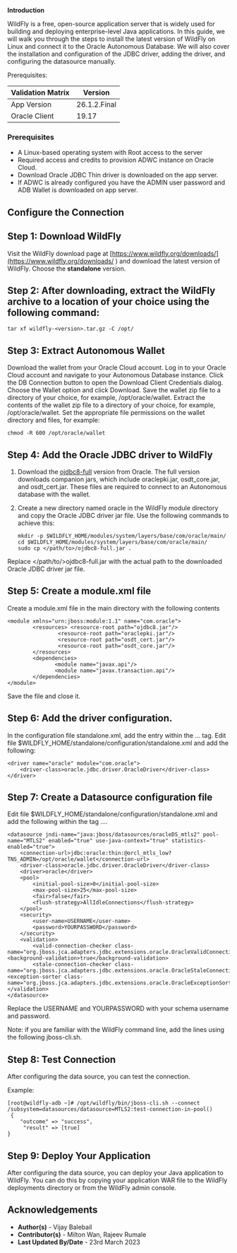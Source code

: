 **Introduction**

WildFly is a free, open-source application server that is widely used for building and deploying enterprise-level Java applications. In this guide, we will walk you through the steps to install the latest version of WildFly on Linux and connect it to the Oracle Autonomous Database. We will also cover the installation and configuration of the JDBC driver, adding the driver, and configuring the datasource manually.


Prerequisites:


| Validation Matrix  | Version  |
| ------------- | ------------- |
| App Version  | 26.1.2.Final  |
| Oracle Client  | 19.17  |

### **Prerequisites**

- A Linux-based operating system with Root access to the server
- Required access and credits to provision ADWC instance on Oracle Cloud.
- Download Oracle JDBC Thin driver is downloaded on the app server.
- If ADWC is already configured you have the ADMIN user password and ADB Wallet is downloaded on app server.

## **Configure the Connection**

## Step 1: Download WildFly
Visit the WildFly download page at [https://www.wildfly.org/downloads/](https://www.wildfly.org/downloads/ ) and download the latest version of WildFly.
Choose the **standalone** version.

## Step 2: After downloading, extract the WildFly archive to a location of your choice using the following command:

```
tar xf wildfly-<version>.tar.gz -C /opt/  
```

## Step 3: Extract Autonomous Wallet
Download the wallet from your Oracle Cloud account.
Log in to your Oracle Cloud account and navigate to your Autonomous Database instance.
Click the DB Connection button to open the Download Client Credentials dialog.
Choose the Wallet option and click Download.
Save the wallet zip file to a directory of your choice, for example, /opt/oracle/wallet.
Extract the contents of the wallet zip file to a directory of your choice, for example, /opt/oracle/wallet.
Set the appropriate file permissions on the wallet directory and files, for example:

```
chmod -R 600 /opt/oracle/wallet
```

## Step 4: Add the Oracle JDBC driver to WildFly

1. Download the [ojdbc8-full](https://download.oracle.com/otn-pub/otn_software/jdbc/1815/ojdbc8-full.tar.gz) version from Oracle. The full version downloads companion jars, which include oraclepki.jar, osdt\_core.jar, and osdt\_cert.jar. These files are required to connect to an Autonomous database with the wallet.

2. Create a new directory named oracle in the WildFly module directory and copy the Oracle JDBC driver jar file. Use the following commands to achieve this:  

    ```
    mkdir -p $WILDFLY_HOME/modules/system/layers/base/com/oracle/main/
    cd $WILDFLY_HOME/modules/system/layers/base/com/oracle/main/
    sudo cp </path/to>/ojdbc8-full.jar .
    ```

  Replace </path/to/>ojdbc8-full.jar with the actual path to the downloaded Oracle JDBC driver jar file.


## Step 5: Create a module.xml file

Create a module.xml file in the main directory with the following contents

```
<module xmlns="urn:jboss:module:1.1" name="com.oracle">
        <resources> <resource-root path="ojdbc8.jar"/>
                <resource-root path="oraclepki.jar"/>
                <resource-root path="osdt_cert.jar"/>
                <resource-root path="osdt_core.jar"/>
        </resources>
        <dependencies>
               <module name="javax.api"/>
               <module name="javax.transaction.api"/>
        </dependencies>
</module>

```
Save the file and close it.


## Step 6: Add the driver configuration.

In the configuration file standalone.xml, add the entry within the <drivers> ... </drivers> tag. Edit file $WILDFLY\_HOME/standalone/configuration/standalone.xml and add the following:

```
<driver name="oracle" module="com.oracle">
    <driver-class>oracle.jdbc.driver.OracleDriver</driver-class>
</driver>
```

## Step 7: Create a Datasource configuration file

Edit file $WILDFLY\_HOME/standalone/configuration/standalone.xml and add the following within the tag <datasources>...</datasources>.

```
<datasource jndi-name="java:jboss/datasources/oracleDS_mtls2" pool-name="MTLS2" enabled="true" use-java-context="true" statistics-enabled="true">
    <connection-url>jdbc:oracle:thin:@orcl_mtls_low?TNS_ADMIN=/opt/oracle/wallet</connection-url>
    <driver-class>oracle.jdbc.driver.OracleDriver</driver-class>
    <driver>oracle</driver>
    <pool>
        <initial-pool-size>0</initial-pool-size>
        <max-pool-size>25</max-pool-size>
        <fair>false</fair>
        <flush-strategy>AllIdleConnections</flush-strategy>
    </pool>
    <security>
        <user-name>USERNAME</user-name>
        <password>YOURPASSWORD</password>
    </security>
    <validation>
        <valid-connection-checker class-name="org.jboss.jca.adapters.jdbc.extensions.oracle.OracleValidConnectionChecker"/>          <background-validation>true</background-validation>
        <stale-connection-checker class-name="org.jboss.jca.adapters.jdbc.extensions.oracle.OracleStaleConnectionChecker"/>          <exception-sorter class-name="org.jboss.jca.adapters.jdbc.extensions.oracle.OracleExceptionSorter"/>          </validation>
</datasource>
```

Replace the USERNAME and YOURPASSWORD with your schema username and password.

Note: if you are familiar with the WildFly command line, add the lines using the following jboss-cli.sh.


## Step 8: Test Connection

After configuring the data source, you can test the connection.

Example:

```
[root@wildfly-adb ~]# /opt/wildfly/bin/jboss-cli.sh --connect  /subsystem=datasources/datasource=MTLS2:test-connection-in-pool()
 {
    "outcome" => "success",
     "result" => [true]
}
```

## Step 9: Deploy Your Application

After configuring the data source, you can deploy your Java application to WildFly. You can do this by copying your application WAR file to the WildFly deployments directory or from the WildFly admin console.


## **Acknowledgements**
* **Author(s)** - Vijay Balebail
* **Contributor(s)** - Milton Wan, Rajeev Rumale
* **Last Updated By/Date** -  23rd March 2023
